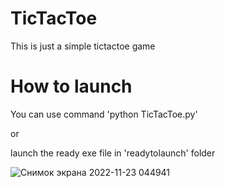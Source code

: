 # TicTacToe
This is just a simple tictactoe game

# How to launch

You can use command 'python TicTacToe.py'

or

launch the ready exe file in 'readytolaunch' folder

![Снимок экрана 2022-11-23 044941](https://user-images.githubusercontent.com/45595840/203428354-d4653799-f883-4a04-af07-4427d66477bf.png)
